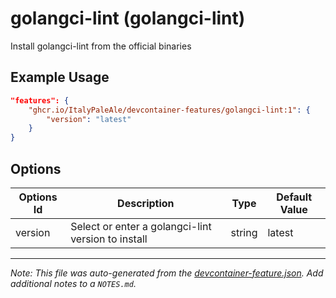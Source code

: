 
# golangci-lint (golangci-lint)

Install golangci-lint from the official binaries

## Example Usage

```json
"features": {
    "ghcr.io/ItalyPaleAle/devcontainer-features/golangci-lint:1": {
        "version": "latest"
    }
}
```

## Options

| Options Id | Description | Type | Default Value |
|-----|-----|-----|-----|
| version | Select or enter a golangci-lint version to install | string | latest |



---

_Note: This file was auto-generated from the [devcontainer-feature.json](https://github.com/ItalyPaleAle/devcontainer-features/blob/main/src/golangci-lint/devcontainer-feature.json).  Add additional notes to a `NOTES.md`._
